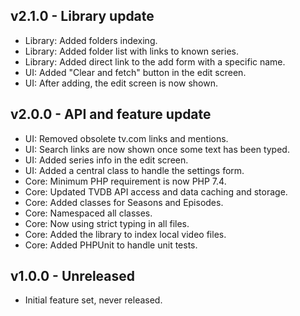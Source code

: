 ## v2.1.0 - Library update
- Library: Added folders indexing.
- Library: Added folder list with links to known series.
- Library: Added direct link to the add form with a specific name. 
- UI: Added "Clear and fetch" button in the edit screen.
- UI: After adding, the edit screen is now shown.

## v2.0.0 - API and feature update
- UI: Removed obsolete tv.com links and mentions.
- UI: Search links are now shown once some text has been typed.
- UI: Added series info in the edit screen.
- UI: Added a central class to handle the settings form.
- Core: Minimum PHP requirement is now PHP 7.4.
- Core: Updated TVDB API access and data caching and storage.
- Core: Added classes for Seasons and Episodes.
- Core: Namespaced all classes.
- Core: Now using strict typing in all files.
- Core: Added the library to index local video files.
- Core: Added PHPUnit to handle unit tests.

## v1.0.0 - Unreleased
- Initial feature set, never released.
